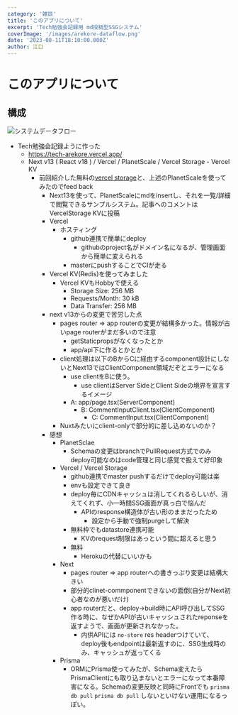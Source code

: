 ```yaml
---
category: '雑談'
title: 'このアプリについて'
excerpt: 'Tech勉強会記録用 md投稿型SSGシステム'
coverImage: '/images/arekore-dataflow.png'
date: '2023-08-11T18:10:00.000Z'
author: 江口
---
```


# このアプリについて

## 構成

![システムデータフロー](https://tech-arekore.vercel.app/images/arekore-dataflow.png)

- Tech勉強会記録ように作った
  - https://tech-arekore.vercel.app/
  - Next v13 ( React v18 ) / Vercel  / PlanetScale / Vercel Storage - Vercel KV
    - 前回紹介した無料の[vercel storage](https://vercel.com/docs/storage)と、上述のPlanetScaleを使ってみたのでfeed back
      - Next13を使って、PlanetScaleにmdをinsertし、それを一覧/詳細で閲覧できるサンプルシステム。記事へのコメントはVercelStorage KVに投稿
      - Vercel
        - ホスティング
          - github連携で簡単にdeploy
            - githubのproject名がドメイン名になるが、管理画面から簡単に変えられる
          - masterにpushすることでCIが走る
      - Vercel KV(Redis)を使ってみました
        - Vercel KVもHobbyで使える
          - Storage Size: 256 MB
          - Requests/Month: 30 kB
          - Data Transfer: 256 MB
      - next v13からの変更で苦労した点
        - pages router => app routerの変更が結構多かった。情報が古いpage routerがまだ多いので注意
          - getStaticpropsがなくなったとか
          - app/api下に作るとかとか
        - client処理は以下のBからCに経由するcomponent設計にしないとNext13ではClientComponent領域だぞとエラーになる
          - use clientをBに使う。
            - use clientはServer SideとClient Sideの境界を宣言するイメージ
          - A: app/page.tsx(ServerComponent)
            - B: CommentInputClient.tsx(ClientComponent)
              - C: CommentInput.tsx(ClientComponent)
        - Nuxtみたいにclient-onlyで部分的に差し込めないのか？
      - 感想
        - PlanetSclae
          - Schemaの変更はbranchでPullRequest方式でのみdeploy可能なのはcode管理と同じ感覚で扱えて好印象
        - Vercel / Vercel Storage
          - github連携でmaster pushするだけでdeploy可能は楽
          - envも設定できて良き
          - deploy毎にCDNキャッシュは消してくれるらしいが、消えてくれず、小一時間SSG画面が真っ白で悩んだ
            - APIのresponse構造体が古い形のままだったため
              - 設定から手動で強制purgeして解決
          - 無料枠でもdatastore連携可能
            - KVのrequest制限はあっという間に超えると思う
          - 無料
            - Herokuの代替にいいかも
        - Next
          - pages router => app routerへの書きっぷり変更は結構大きい
          - 部分的clinet-commponentできないの面倒(自分がNext初心者なのが悪いだけ)
          - app routerだと、deploy->build時にAPI呼び出してSSG作る時に、なぜかAPIが古いキャッシュされたreponseを返すようで、画面が更新されなかった。
            - 内供APIには `no-store` res headerつけていて、deploy後もendpointは最新返すのに、SSG生成時のみ、キャッシュが返ってくる
        - Prisma
          - ORMにPrisma使ってみたが、Schema変えたらPrismaClientにも取り込まないとエラーになって本番障害になる。Schemaの変更反映と同時にFrontでも `prisma db pull` `prisma db pull` しないといけない運用になるっぽい。
